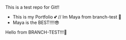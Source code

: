 This is a test repo for Git!!
- This is my Portfolio 💕
// Im Maya from branch-test 🫡
- Maya is the BEST!!!!😎


Hello from BRANCH-TEST!!!👀